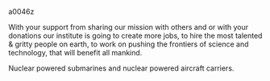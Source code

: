 a0046z

With your support from sharing our mission with others and or with your donations our institute is going to create more jobs, to hire the most talented & gritty people on earth, to work on pushing the frontiers of science and technology, that will benefit all mankind.

Nuclear powered submarines and nuclear powered aircraft carriers.
